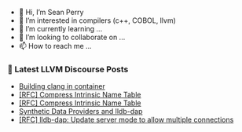 - 👋 Hi, I’m Sean Perry
- 👀 I’m interested in compilers (c++, COBOL, llvm)
- 🌱 I’m currently learning ...
- 💞️ I’m looking to collaborate on ...
- 📫 How to reach me ...

<!---
s66perry/s66perry is a ✨ special ✨ repository because its `README.md` (this file) appears on your GitHub profile.
You can click the Preview link to take a look at your changes.
--->
### 📕 Latest LLVM Discourse Posts

<!-- DISCOURSE-LLVM:START -->
- [Building clang in container](https://discourse.llvm.org/t/building-clang-in-container/82761#post_2)
- [[RFC] Compress Intrinsic Name Table](https://discourse.llvm.org/t/rfc-compress-intrinsic-name-table/82412?page=2#post_28)
- [[RFC] Compress Intrinsic Name Table](https://discourse.llvm.org/t/rfc-compress-intrinsic-name-table/82412?page=2#post_27)
- [Synthetic Data Providers and lldb-dap](https://discourse.llvm.org/t/synthetic-data-providers-and-lldb-dap/82768#post_3)
- [[RFC] lldb-dap: Update server mode to allow multiple connections](https://discourse.llvm.org/t/rfc-lldb-dap-update-server-mode-to-allow-multiple-connections/82770#post_2)
<!-- DISCOURSE-LLVM:END -->
